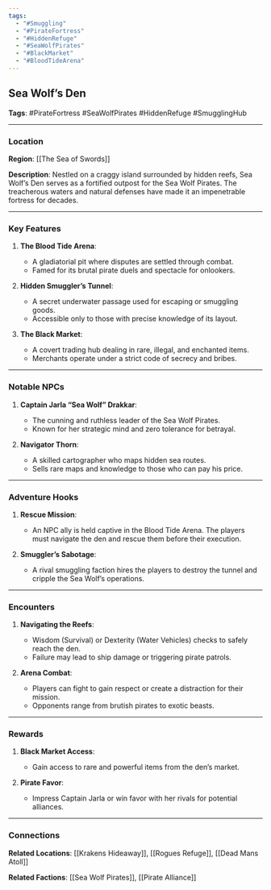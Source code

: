 ```yaml
---
tags:
  - "#Smuggling"
  - "#PirateFortress"
  - "#HiddenRefuge"
  - "#SeaWolfPirates"
  - "#BlackMarket"
  - "#BloodTideArena"
---
```

## Sea Wolf’s Den

**Tags**: #PirateFortress #SeaWolfPirates #HiddenRefuge #SmugglingHub

---

### Location

**Region**: [[The Sea of Swords]]

**Description**: Nestled on a craggy island surrounded by hidden reefs, Sea Wolf’s Den serves as a fortified outpost for the Sea Wolf Pirates. The treacherous waters and natural defenses have made it an impenetrable fortress for decades.

---

### Key Features

1. **The Blood Tide Arena**:
    
    - A gladiatorial pit where disputes are settled through combat.
    - Famed for its brutal pirate duels and spectacle for onlookers.
2. **Hidden Smuggler’s Tunnel**:
    
    - A secret underwater passage used for escaping or smuggling goods.
    - Accessible only to those with precise knowledge of its layout.
3. **The Black Market**:
    
    - A covert trading hub dealing in rare, illegal, and enchanted items.
    - Merchants operate under a strict code of secrecy and bribes.

---

### Notable NPCs

1. **Captain Jarla “Sea Wolf” Drakkar**:
    
    - The cunning and ruthless leader of the Sea Wolf Pirates.
    - Known for her strategic mind and zero tolerance for betrayal.
2. **Navigator Thorn**:
    
    - A skilled cartographer who maps hidden sea routes.
    - Sells rare maps and knowledge to those who can pay his price.

---

### Adventure Hooks

1. **Rescue Mission**:
    
    - An NPC ally is held captive in the Blood Tide Arena. The players must navigate the den and rescue them before their execution.
2. **Smuggler’s Sabotage**:
    
    - A rival smuggling faction hires the players to destroy the tunnel and cripple the Sea Wolf’s operations.

---

### Encounters

1. **Navigating the Reefs**:
    
    - Wisdom (Survival) or Dexterity (Water Vehicles) checks to safely reach the den.
    - Failure may lead to ship damage or triggering pirate patrols.
2. **Arena Combat**:
    
    - Players can fight to gain respect or create a distraction for their mission.
    - Opponents range from brutish pirates to exotic beasts.

---

### Rewards

1. **Black Market Access**:
    
    - Gain access to rare and powerful items from the den’s market.
2. **Pirate Favor**:
    
    - Impress Captain Jarla or win favor with her rivals for potential alliances.

---

### Connections

**Related Locations**: [[Krakens Hideaway]], [[Rogues Refuge]], [[Dead Mans Atoll]]

**Related Factions**: [[Sea Wolf Pirates]], [[Pirate Alliance]]